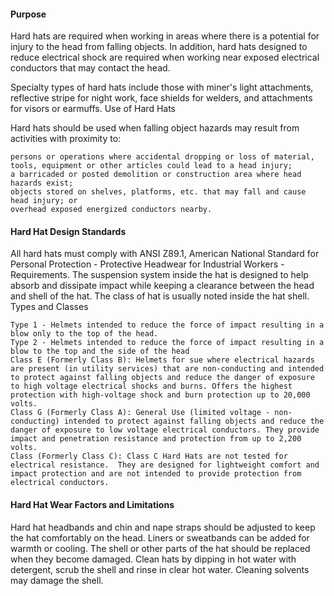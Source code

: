 #### Purpose

Hard hats are required when working in areas where there is a potential for injury to the head from falling objects. In addition, hard hats designed to reduce electrical shock are required when working near exposed electrical conductors that may contact the head.

Specialty types of hard hats include those with miner's light attachments, reflective stripe for night work, face shields for welders, and attachments for visors or earmuffs.
Use of Hard Hats

Hard hats should be used when falling object hazards may result from activities with proximity to:

    persons or operations where accidental dropping or loss of material, tools, equipment or other articles could lead to a head injury;
    a barricaded or posted demolition or construction area where head hazards exist;
    objects stored on shelves, platforms, etc. that may fall and cause head injury; or
    overhead exposed energized conductors nearby.

#### Hard Hat Design Standards

All hard hats must comply with ANSI Z89.1, American National Standard for Personal Protection - Protective Headwear for Industrial Workers - Requirements. The suspension system inside the hat is designed to help absorb and dissipate impact while keeping a clearance between the head and shell of the hat. The class of hat is usually noted inside the hat shell.
Types and Classes

    Type 1 - Helmets intended to reduce the force of impact resulting in a blow only to the top of the head.
    Type 2 - Helmets intended to reduce the force of impact resulting in a blow to the top and the side of the head
    Class E (Formerly Class B): Helmets for sue where electrical hazards are present (in utility services) that are non-conducting and intended to protect against falling objects and reduce the danger of exposure to high voltage electrical shocks and burns. Offers the highest protection with high-voltage shock and burn protection up to 20,000 volts.
    Class G (Formerly Class A): General Use (limited voltage - non-conducting) intended to protect against falling objects and reduce the danger of exposure to low voltage electrical conductors. They provide impact and penetration resistance and protection from up to 2,200 volts.
    Class (Formerly Class C): Class C Hard Hats are not tested for electrical resistance.  They are designed for lightweight comfort and impact protection and are not intended to provide protection from electrical conductors.

#### Hard Hat Wear Factors and Limitations

Hard hat headbands and chin and nape straps should be adjusted to keep the hat comfortably on the head. Liners or sweatbands can be added for warmth or cooling. The shell or other parts of the hat should be replaced when they become damaged. Clean hats by dipping in hot water with detergent, scrub the shell and rinse in clear hot water. Cleaning solvents may damage the shell.

